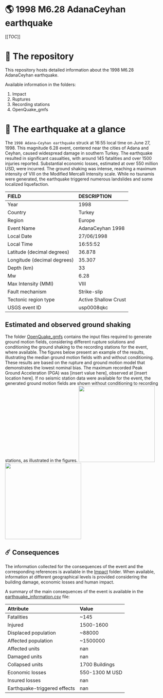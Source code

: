 # 🌎 1998 M6.28 AdanaCeyhan earthquake
[[_TOC_]]

# 📂 The repository

This repository hosts detailed information about the 1998 M6.28 AdanaCeyhan earthquake.

Available information in the folders:

1. Impact
2. Ruptures
3. Recording stations
4. OpenQuake_gmfs


# 🚀 The earthquake at a glance 

The `1998 Adana–Ceyhan earthquake` struck at 16:55 local time on June 27, 1998. This magnitude 6.28 event, centered near the cities of Adana and Ceyhan, caused widespread damage in southern Turkey. The earthquake resulted in significant casualties, with around 145 fatalities and over 1500 injuries reported. Substantial economic losses, estimated at over 550 million USD, were incurred. The ground shaking was intense, reaching a maximum intensity of VIII on the Modified Mercalli Intensity scale. While no tsunamis were generated, the earthquake triggered numerous landslides and some localized liquefaction.

| FIELD | DESCRIPTION |
|:-------|:-------------|
| Year | 1998 |
| Country | Turkey |
| Region | Europe |
| Event Name | AdanaCeyhan 1998 |
| Local Date | 27/06/1998 |
| Local Time | 16:55:52 |
| Latitude (decimal degrees) | 36.878 |
| Longitude (decimal degrees) | 35.307 |
| Depth (km) | 33 |
| Mw | 6.28 |
| Max Intensity (MMI) | VIII |
| Fault mechanism | Strike-slip |
| Tectonic region type | Active Shallow Crust |
| USGS event ID | usp0008qkc |

## Estimated and observed ground shaking

The folder [OpenQuake_gmfs](./OpenQuake_gmfs/) contains the input files required to generate ground motion fields, considering different rupture solutions and conditioning the ground shaking to the recording stations for the event, where available. The figures below present an example of the results, illustrating the median ground motion fields with and without conditioning. These results are based on the rupture and ground motion model that demonstrates the lowest nominal bias. The maximum recorded Peak Ground Acceleration (PGA) was [insert value here], observed at [insert location here]. If no seismic station data were available for the event, the generated ground motion fields are shown without conditioning to recording stations, as illustrated in the figures.
<img src="./4_OpenQuake_gmfs/median_gmf_stations_none.png" height="250">
<img src="./4_OpenQuake_gmfs/median_gmf_stations_all.png" height="250">

## ☄️ Consequences

The information collected for the consequences of the event and the corresponding references is available in the [Impact](./Impact) folder. When available, information at different geographical levels is provided considering the building damage, economic losses and human impact.

A summary of the main consequences of the event is available in the [earthquake_information.csv](./earthquake_information.csv) file:

| Attribute | Value |
|:-------|:-------------|
| Fatalities | ~145 |
| Injured | 1500-1600 |
| Displaced population | ~88000 |
| Affected population | ~1500000 |
| Affected units | nan |
| Damaged units | nan |
| Collapsed units | 1700 Buildings |
| Economic losses | 550-1300 M USD |
| Insured losses | nan |
| Earthquake-triggered effects | nan |